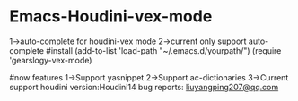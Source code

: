 # Emacs-Houdini-vex-mode
  1->auto-complete for houdini-vex mode
  2->current only support auto-complete
#install
(add-to-list 'load-path "~/.emacs.d/yourpath/")
(require 'gearslogy-vex-mode)

#now features
     1->Support yasnippet
     2->Support ac-dictionaries
     3->Current support houdini version:Houdini14
bug reports:
liuyangping207@qq.com

